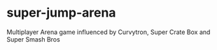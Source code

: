 # super-jump-arena
Multiplayer Arena game influenced by Curvytron, Super Crate Box and Super Smash Bros
